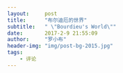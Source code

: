 ```yaml
---
layout:     post
title:      "布尔迪厄的世界"
subtitle:   " \"Bourdieu's World\""
date:       2017-2-9 21:55:09
author:     "罗小布"
header-img: "img/post-bg-2015.jpg"
tags:
    - 评论
---
```


